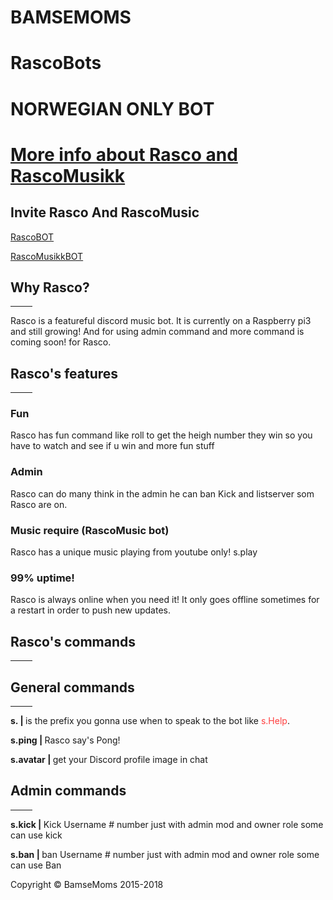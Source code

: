 <!DOCTYPE html>
<html>
  <head>
    <meta charset="utf-8">
  </head>
  <body>
 
<div class="Header">
 <div class="h1">
<h1> BAMSEMOMS </h1>
<h1> RascoBots </h1>
   <h1> NORWEGIAN ONLY BOT <h1>
  <h1><a href="https://BamseMoms.Github.io">More info about Rasco and RascoMusikk</a>
</div>
<h2>Invite Rasco And RascoMusic</h2>

<p><a href="https://discordapp.com/oauth2/authorize?client_id=389514877288448000&scope=bot&permissions=2146958591">RascoBOT</a></p>
<p><a href="https://discordapp.com/oauth2/authorize?client_id=394076045869056001&scope=bot&permissions=2146958591">RascoMusikkBOT</a>
  
<div class="container">
<h2>Why Rasco?</h2>
<hr width="7%">
<p> Rasco is a featureful discord music bot. It is currently on a Raspberry pi3 and still growing! And for using admin command and more command is coming soon! for Rasco. </p>


<h2> Rasco's features </h2>
<hr width="7%">
  <div class="row">
    <div class="col-sm-4">
      <h3>Fun</h3>
      <p>Rasco has fun command like roll to get the heigh number they win so you have to watch and see if u win and more fun stuff</p>
    </div>
    <div class="col-sm-4">
      <h3>Admin</h3>
      <p>Rasco can do many think in the admin he can ban Kick and listserver som Rasco are on.</p>
    </div>
    <div class="col-sm-4">
      <h3>Music require (RascoMusic bot)</h3>
      <p>Rasco has a unique music playing from youtube only! s.play</p>
    </div>
    <div class="col-sm-4">
      <h3>99% uptime!</h3>
      <p>Rasco is always online when you need it! It only goes offline sometimes for a restart in order to push new updates.</p>
    </div>
  </div>
</div>

<h2> Rasco's commands </h2>
<hr width="7%">

<h2> General commands </h2>
<hr width="7%">
<p><b> s. | </b>is the prefix you gonna use when to speak to the bot like <font color="#FF3F3F">s.Help</font>.</p>
<p><b>s.ping | </b>Rasco say's Pong! </p>
<p><b>s.avatar | </b>get your Discord profile image in chat </p>

<h2> Admin commands </h2>
<hr width="7%">
<p><b>s.kick | </b>Kick Username # number just with admin mod and owner role some can use kick </p>
<p><b>s.ban | </b>ban Username # number just with admin mod and owner role some can use Ban </p>

<footer>
  <div class="footer p">
       <p>Copyright &copy; BamseMoms 2015-2018</p>
     </div>
   </footer>

  </body>
</html>
